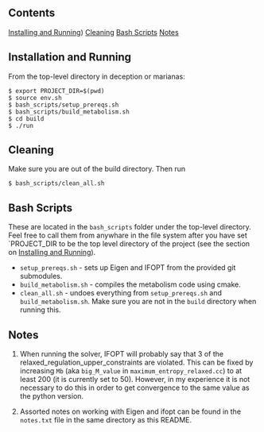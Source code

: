 
## Contents
[Installing and Running](#installation-and-running))
[Cleaning](#cleaning)
[Bash Scripts](#bash-scripts)
[Notes](#notes)


## Installation and Running

From the top-level directory in deception or marianas:
```
$ export PROJECT_DIR=$(pwd)
$ source env.sh
$ bash_scripts/setup_prereqs.sh
$ bash_scripts/build_metabolism.sh
$ cd build
$ ./run
```

## Cleaning

Make sure you are out of the build directory. Then run
```
$ bash_scripts/clean_all.sh
```

## Bash Scripts

These are located in the `bash_scripts` folder under the top-level directory.
Feel free to call them from anywhare in the file system after you have set `PROJECT_DIR to be the top level directory of
the project (see the section on [Installing and Running](#installation-and-running)).

- `setup_prereqs.sh` - sets up Eigen and IFOPT from the provided git submodules.
- `build_metabolism.sh` - compiles the metabolism code using cmake.
- `clean_all.sh` - undoes everything from `setup_prereqs.sh` and `build_metabolism.sh`. Make sure you are not in the `build` directory when running this.

## Notes

1. When running the solver, IFOPT will probably say that
3 of the relaxed_regulation_upper_constraints are violated.
This can be fixed by increasing `Mb` (aka `big_M_value` in `maximum_entropy_relaxed.cc`)
to at least 200 (it is currently set to 50). However, in my experience it is not necessary
to do this in order to get convergence to the same value as the python version.

2. Assorted notes on working with Eigen and ifopt can be found in the `notes.txt` file in the same directory as this README.

